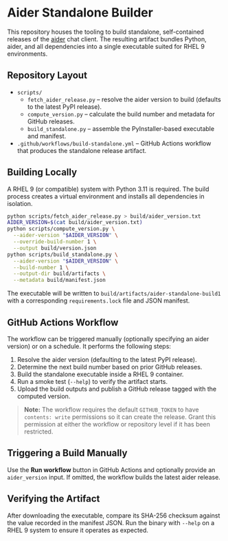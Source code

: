 # Aider Standalone Builder

This repository houses the tooling to build standalone, self-contained releases of the
[aider](https://github.com/Aider-AI/aider) chat client. The resulting artifact bundles
Python, aider, and all dependencies into a single executable suited for RHEL 9
environments.

## Repository Layout

- `scripts/`
  - `fetch_aider_release.py` – resolve the aider version to build (defaults to the
    latest PyPI release).
  - `compute_version.py` – calculate the build number and metadata for GitHub releases.
  - `build_standalone.py` – assemble the PyInstaller-based executable and manifest.
- `.github/workflows/build-standalone.yml` – GitHub Actions workflow that produces the
  standalone release artifact.

## Building Locally

A RHEL 9 (or compatible) system with Python 3.11 is required. The build process creates a
virtual environment and installs all dependencies in isolation.

```bash
python scripts/fetch_aider_release.py > build/aider_version.txt
AIDER_VERSION=$(cat build/aider_version.txt)
python scripts/compute_version.py \
  --aider-version "$AIDER_VERSION" \
  --override-build-number 1 \
  --output build/version.json
python scripts/build_standalone.py \
  --aider-version "$AIDER_VERSION" \
  --build-number 1 \
  --output-dir build/artifacts \
  --metadata build/manifest.json
```

The executable will be written to `build/artifacts/aider-standalone-build1` with a
corresponding `requirements.lock` file and JSON manifest.

## GitHub Actions Workflow

The workflow can be triggered manually (optionally specifying an aider version) or on a
schedule. It performs the following steps:

1. Resolve the aider version (defaulting to the latest PyPI release).
2. Determine the next build number based on prior GitHub releases.
3. Build the standalone executable inside a RHEL 9 container.
4. Run a smoke test (`--help`) to verify the artifact starts.
5. Upload the build outputs and publish a GitHub release tagged with the computed version.

> **Note:** The workflow requires the default `GITHUB_TOKEN` to have `contents: write`
> permissions so it can create the release. Grant this permission at either the workflow
> or repository level if it has been restricted.

## Triggering a Build Manually

Use the **Run workflow** button in GitHub Actions and optionally provide an `aider_version`
input. If omitted, the workflow builds the latest aider release.

## Verifying the Artifact

After downloading the executable, compare its SHA-256 checksum against the value recorded
in the manifest JSON. Run the binary with `--help` on a RHEL 9 system to ensure it
operates as expected.
